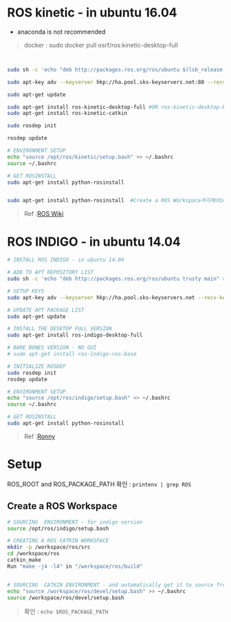 # ROS kinetic - in ubuntu 16.04 

- anaconda is not recommended 

> docker : sudo docker pull osrf/ros:kinetic-desktop-full

```bash


sudo sh -c 'echo "deb http://packages.ros.org/ros/ubuntu $(lsb_release -sc) main" > /etc/apt/sources.list.d/ros-latest.list'

sudo apt-key adv --keyserver hkp://ha.pool.sks-keyservers.net:80 --recv-key 421C365BD9FF1F717815A3895523BAEEB01FA116

sudo apt-get update

sudo apt-get install ros-kinetic-desktop-full #OR ros-kinetic-desktop-base 
sudo apt-get install ros-kinetic-catkin

sudo rosdep init

rosdep update

# ENVIRONMENT SETUP
echo "source /opt/ros/kinetic/setup.bash" >> ~/.bashrc
source ~/.bashrc

# GET ROSINSTALL
sudo apt-get install python-rosinstall


sudo apt-get install python-rosinstall  #Create a ROS Workspace까지해야import ros가능

```

> Ref :[ROS Wiki](http://wiki.ros.org/kinetic/Installation/Ubuntu)



# ROS INDIGO - in ubuntu 14.04


```bash 
# INSTALL ROS INDIGO - in ubuntu 14.04

# ADD TO APT REPOSITORY LIST
sudo sh -c 'echo "deb http://packages.ros.org/ros/ubuntu trusty main" > /etc/apt/sources.list.d/ros-latest.list'

# SETUP KEYS 
sudo apt-key adv --keyserver hkp://ha.pool.sks-keyservers.net --recv-key 421C365BD9FF1F717815A3895523BAEEB01FA116

# UPDATE APT PACKAGE LIST
sudo apt-get update

# INSTALL THE DESKTOP FULL VERSION
sudo apt-get install ros-indigo-desktop-full

# BARE BONES VERSION - NO GUI 
# sudo apt-get install ros-indigo-ros-base

# INITIALIZE ROSDEP
sudo rosdep init
rosdep update

# ENVIRONMENT SETUP
echo "source /opt/ros/indigo/setup.bash" >> ~/.bashrc
source ~/.bashrc

# GET ROSINSTALL
sudo apt-get install python-rosinstall

```

> Ref :[Ronny](http://ronny.rest/blog/post_2017_03_29_ros/)

# Setup

ROS_ROOT and ROS_PACKAGE_PATH 확인  : `printenv | grep ROS`

## Create a ROS Workspace

```bash 
# SOURCING  ENVIRONMENT - for indigo version
source /opt/ros/indigo/setup.bash

# CREATING A ROS CATKIN WORKSPACE
mkdir -p /workspace/ros/src
cd /workspace/ros
catkin_make
Run "make -j4 -l4" in "/workspace/ros/build"


# SOURCING  CATKIN ENVIRONMENT - and automatically get it to source from now on
echo "source /workspace/ros/devel/setup.bash" >> ~/.bashrc
source /workspace/ros/devel/setup.bash

```
> 확인 : `echo $ROS_PACKAGE_PATH` 

